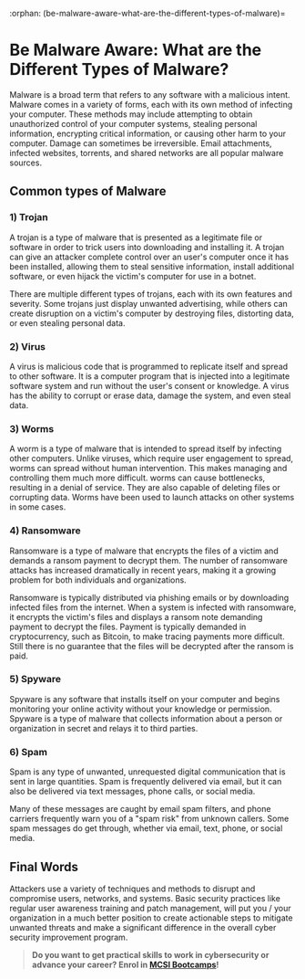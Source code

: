 :orphan:
(be-malware-aware-what-are-the-different-types-of-malware)=
# Be Malware Aware: What are the Different Types of Malware?

Malware is a broad term that refers to any software with a malicious intent. Malware comes in a variety of forms, each with its own method of infecting your computer. These methods may include attempting to obtain unauthorized control of your computer systems, stealing personal information, encrypting critical information, or causing other harm to your computer. Damage can sometimes be irreversible. Email attachments, infected websites, torrents, and shared networks are all popular malware sources.

## Common types of Malware

### 1) Trojan

A trojan is a type of malware that is presented as a legitimate file or software in order to trick users into downloading and installing it. A trojan can give an attacker complete control over an user's computer once it has been installed, allowing them to steal sensitive information, install additional software, or even hijack the victim's computer for use in a botnet.

There are multiple different types of trojans, each with its own features and severity. Some trojans just display unwanted advertising, while others can create disruption on a victim's computer by destroying files, distorting data, or even stealing personal data. 

### 2) Virus

A virus is malicious code that is programmed to replicate itself and spread to other software. It is a computer program that is injected into a legitimate software system and run without the user's consent or knowledge. A virus has the ability to corrupt or erase data, damage the system, and even steal data.

### 3) Worms

A worm is a type of malware that is intended to spread itself by infecting other computers. Unlike viruses, which require user engagement to spread, worms can spread without human intervention. This makes managing and controlling them much more difficult. worms can cause bottlenecks, resulting in a denial of service. They are also capable of deleting files or corrupting data. Worms have been used to launch attacks on other systems in some cases.

### 4) Ransomware

Ransomware is a type of malware that encrypts the files of a victim and demands a ransom payment to decrypt them. The number of ransomware attacks has increased dramatically in recent years, making it a growing problem for both individuals and organizations.

Ransomware is typically distributed via phishing emails or by downloading infected files from the internet. When a system is infected with ransomware, it encrypts the victim's files and displays a ransom note demanding payment to decrypt the files. Payment is typically demanded in cryptocurrency, such as Bitcoin, to make tracing payments more difficult. Still there is no guarantee that the files will be decrypted after the ransom is paid.

### 5) Spyware

Spyware is any software that installs itself on your computer and begins monitoring your online activity without your knowledge or permission. Spyware is a type of malware that collects information about a person or organization in secret and relays it to third parties.

### 6) Spam 

Spam is any type of unwanted, unrequested digital communication that is sent in large quantities. Spam is frequently delivered via email, but it can also be delivered via text messages, phone calls, or social media.

Many of these messages are caught by email spam filters, and phone carriers frequently warn you of a "spam risk" from unknown callers. Some spam messages do get through, whether via email, text, phone, or social media. 

## Final Words

Attackers use a variety of techniques and methods to disrupt and compromise users, networks, and systems. Basic security practices like regular user awareness training and patch management, will put you / your organization in a much better position to create actionable steps to mitigate unwanted threats and make a significant difference in the overall cyber security improvement program.

> **Do you want to get practical skills to work in cybersecurity or advance your career? Enrol in [MCSI Bootcamps](https://www.mosse-institute.com/bootcamps.html)!**